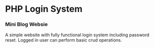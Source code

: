 # PHP Login System

### Mini Blog Websie
A simple website with fully functional login system including password reset. Logged in user can perform basic crud operations.
